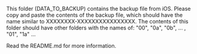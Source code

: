 This folder (DATA_TO_BACKUP) contains the backup file from iOS. Please copy and paste the contents of the backup 
file, which should have the name similar to XXXXXXXX-XXXXXXXXXXXXXXXX. The contents
of this folder should have other folders with the names of: "00", "0a", "0b", ... , "01", "1a" ...

Read the README.md for more information.